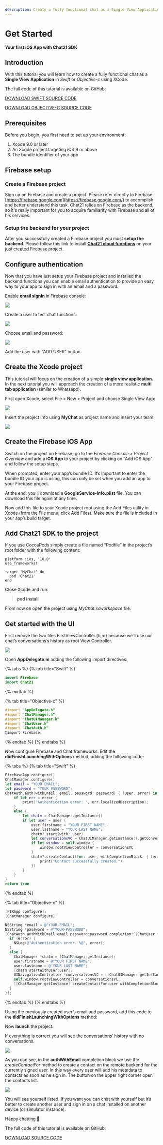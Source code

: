 ```yaml
---
description: Create a fully functional chat as a Single View Application
---
```


# Get Started

**Your first iOS App with Chat21 SDK**

## Introduction

With this tutorial you will learn how to create a fully functional chat as a **Single View Application** in _Swift_ or _Objective-c_ using XCode.

The full code of this tutorial is available on GitHub:

[DOWNLOAD SWIFT SOURCE CODE](https://github.com/chat21/chat21-get-started-swift)

[DOWNLOAD OBJECTIVE-C SOURCE CODE](https://github.com/chat21/chat21-get-started-ios)

## Prerequisites

Before you begin, you first need to set up your environment:

1. Xcode 9.0 or later
2. An Xcode project targeting iOS 9 or above
3. The bundle identifier of your app

## Firebase setup

### **Create a Firebase project**

Sign up on Firebase and create a project. Please refer directly to Firebase [https://firebase.google.com](https://firebase.google.com/) to accomplish and better understand this task. Chat21 relies on Firebase as the backend, so it's really important for you to acquire familiarity with Firebase and all of his services.

### Setup the backend for your project

After you successfully created a Firebase project you must **setup the backend**. Please follow this link to install [**Chat21 cloud functions**](https://github.com/chat21/chat21-cloud-functions) on your just created Firebase project.

## Configure authentication

Now that you have just setup your Firebase project and installed the backend functions you can enable email authentication to provide an easy way to your app to sign in with an email and a password.

Enable **email signin** in Firebase console:

![](http://www.chat21.org/wp-content/uploads/2018/02/firebase-add-user-step0-1500x746.png)

Create a user to test chat functions:

![](http://www.chat21.org/wp-content/uploads/2018/02/firebase-add-user-step1-1500x692.png)

Choose email and password:

![](http://www.chat21.org/wp-content/uploads/2018/02/firebase-add-user-step2-1500x692.png)

Add the user with “ADD USER” button.

## Create the Xcode project

This tutorial will focus on the creation of a simple **single view application**. In the next tutorial you will approach the creation of a more realistic **multi tab application** \(similar to Whatsapp\).

First open Xcode, select File &gt; New &gt; Project and choose Single View App:

![](http://www.chat21.org/wp-content/uploads/2018/02/xcode-create-project-step1-1030x742.png)

Insert the project info using **MyChat** as project name and insert your team:

![](http://www.chat21.org/wp-content/uploads/2018/02/xcode-create-project-step2-1030x745.png)

## Create the Firebase iOS App

Switch on the project on Firebase, go to the _Firebase Console_ &gt; _Project Overview_ and add a **iOS App** to your project by clicking on “Add iOS App” and follow the setup steps.

When prompted, enter your app’s bundle ID. It’s important to enter the bundle ID your app is using, this can only be set when you add an app to your Firebase project.

At the end, you’ll download a **GoogleService-Info.plist** file. You can download this file again at any time.

Now add this file to your Xcode project root using the Add Files utility in Xcode \(from the File menu, click Add Files\). Make sure the file is included in your app’s build target.

## Add Chat21 SDK to the project

If you use CocoaPods simply create a file named “Podfile” in the project’s root folder with the following content:

```text
platform :ios, '10.0'
use_frameworks!

target 'MyChat' do
  pod 'Chat21'
end

```

Close Xcode and run:

> **pod install**

From now on open the project using _MyChat.xcworkspace_ file.

## Get started with the UI

First remove the two files FirstViewController.{h,m} because we’ll use our chat’s conversations’s history as root View Controller.

![](http://www.chat21.org/wp-content/uploads/2018/02/xcode-remove-files-1030x796.png)

Open **AppDelegate.m** adding the following import directives:

{% tabs %}
{% tab title="Swift" %}
```swift
import Firebase
import Chat21
```
{% endtab %}

{% tab title="Objective-c" %}
```objectivec
#import "AppDelegate.h"
#import "ChatManager.h"
#import "ChatUIManager.h"
#import "ChatUser.h"
#import "ChatAuth.h"
@import Firebase;
```
{% endtab %}
{% endtabs %}

Now configure Firebase and Chat frameworks. Edit the **didFinishLaunchingWithOptions** method, adding the following code:

{% tabs %}
{% tab title="Swift" %}
```swift
FirebaseApp.configure()
ChatManager.configure()
let email = "YOUR EMAIL";
let password = "YOUR PASSWORD";
ChatAuth.auth(withEmail: email, password: password) { (user, error) in
    if let err = error {
        print("Authentication error: ", err.localizedDescription);
    }
    else {
        let chatm = ChatManager.getInstance()
        if let user = user {
            user.firstname = "YOUR FIRST NAME";
            user.lastname = "YOUR LAST NAME";
            chatm?.start(with: user)
            let conversationsVC = ChatUIManager.getInstance().getConversationsViewController()
            if let window = self.window {
                window.rootViewController = conversationsVC
            }
            chatm?.createContact(for: user, withCompletionBlock: { (error) in
                print("Contact successfully created.")
            })
        }
    }
}
return true
```
{% endtab %}

{% tab title="Objective-c" %}
```objectivec
[FIRApp configure];
[ChatManager configure];

NSString *email = @"YOUR-EMAIL";
NSString *password = @"YOUR-PASSWORD";
[ChatAuth authWithEmail:email password:password completion:^(ChatUser *user, NSError *error) {
  if (error) {
    NSLog(@"Authentication error. %@", error);
  }
  else {
    ChatManager *chatm = [ChatManager getInstance];
    user.firstname = @"YOUR FIRST NAME";
    user.lastname = @"YOUR LAST NAME";
    [chatm startWithUser:user];
    UINavigationController *conversationsVC = [[ChatUIManager getInstance] getConversationsViewController];
    self.window.rootViewController = conversationsVC;
    [[ChatManager getInstance] createContactFor:user withCompletionBlock:nil];
  }
}];
```
{% endtab %}
{% endtabs %}

Using the previously created user’s email and password, add this code to the **didFinishLaunchingWithOptions** method:

Now **launch** the project.

If everything is correct you will see the conversations’ history with no conversations.

![](http://www.chat21.org/wp-content/uploads/2018/02/app-view-conversations-2.png)

As you can see, in the **authWithEmail** completion block we use the _createContactFor_ method to create a contact on the remote backend for the currently signed user. In this way every user will add his metadata to contacts as soon as he sign in. The button on the upper right corner open the contacts list.

![](http://www.chat21.org/wp-content/uploads/2018/02/app-view-select-contact-2.png)

You will see yourself listed. If you want you can chat with yourself but it’s better to create another user and sign in on a chat installed on another device \(or simulator instance\).

Happy chatting 🙂

The full code of this tutorial is available on GitHub:

[DOWNLOAD SOURCE CODE](https://github.com/chat21/chat21-get-started-ios)

